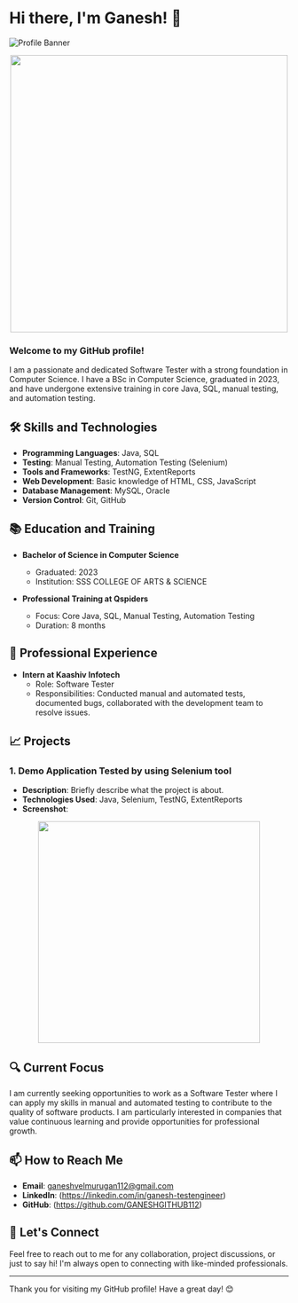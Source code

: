 # Hi there, I'm Ganesh! 👋

![Profile Banner](https://www.google.com/imgres?q=profile%20banner%20for%20github%20readme%20for%20software%20testing&imgurl=https%3A%2F%2Frepository-images.githubusercontent.com%2F330349275%2F281486b8-097d-4fdb-a4a5-92fc485f920c&imgrefurl=https%3A%2F%2Fgithub.com%2Ftopics%2Fcool-readme&docid=Hu2DJx2x44Ni-M&tbnid=RWVXcunvLufUHM&vet=12ahUKEwjTzvG9jLCHAxWMzTgGHdbxO-sQM3oECC4QAA..i&w=1280&h=640&hcb=2&ved=2ahUKEwjTzvG9jLCHAxWMzTgGHdbxO-sQM3oECC4QAA)

<p align="center">
  <img src="https://media.giphy.com/media/L8K62iTDkzGX6/giphy.gif" width="500"/>
</p>

### Welcome to my GitHub profile!

I am a passionate and dedicated Software Tester with a strong foundation in Computer Science. I have a BSc in Computer Science, graduated in 2023, and have undergone extensive training in core Java, SQL, manual testing, and automation testing.

## 🛠️ Skills and Technologies

- **Programming Languages**: Java, SQL
- **Testing**: Manual Testing, Automation Testing (Selenium)
- **Tools and Frameworks**: TestNG, ExtentReports
- **Web Development**: Basic knowledge of HTML, CSS, JavaScript
- **Database Management**: MySQL, Oracle
- **Version Control**: Git, GitHub

## 📚 Education and Training

- **Bachelor of Science in Computer Science**
  - Graduated: 2023
  - Institution: SSS COLLEGE OF ARTS & SCIENCE

- **Professional Training at Qspiders**
  - Focus: Core Java, SQL, Manual Testing, Automation Testing
  - Duration: 8 months

## 💼 Professional Experience

- **Intern at Kaashiv Infotech**
  - Role: Software Tester
  - Responsibilities: Conducted manual and automated tests, documented bugs, collaborated with the development team to resolve issues.

## 📈 Projects

### 1. Demo Application Tested by using Selenium tool
- **Description**: Briefly describe what the project is about.
- **Technologies Used**: Java, Selenium, TestNG, ExtentReports
- **Screenshot**:
<p align="center">
  <img src="https://your-image-url.com/project1.png" width="400"/>
</p>



## 🔍 Current Focus

I am currently seeking opportunities to work as a Software Tester where I can apply my skills in manual and automated testing to contribute to the quality of software products. I am particularly interested in companies that value continuous learning and provide opportunities for professional growth.

## 📫 How to Reach Me

- **Email**: ganeshvelmurugan112@gmail.com
- **LinkedIn**: (https://linkedin.com/in/ganesh-testengineer)
- **GitHub**: (https://github.com/GANESHGITHUB112)

## 💬 Let's Connect

Feel free to reach out to me for any collaboration, project discussions, or just to say hi! I'm always open to connecting with like-minded professionals.

---

Thank you for visiting my GitHub profile! Have a great day! 😊
